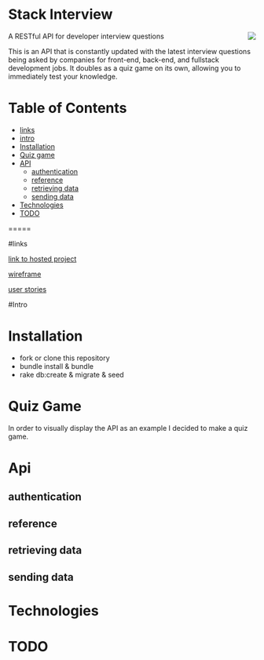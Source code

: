 Stack Interview
===============
<img src="http://i.imgur.com/Hm5D13W.png" align="right"> 

A RESTful API for developer interview questions

This is an API that is constantly updated with the latest interview questions being asked by companies for front-end, back-end, and fullstack development jobs. It doubles as a quiz game on its own, allowing you to immediately test your knowledge. 

Table of Contents
=================
- [links](#links)
- [intro](#intro)
- [Installation](#installation)
- [Quiz game](#quiz-game)
- [API](#api)
  * [authentication](#authenticate)
  * [reference](#reference)
  * [retrieving data](#retrieving-data)
  * [sending data](#sending-data)
- [Technologies](#technologies)
- [TODO](#todo)

=====

#links

[link to hosted project](agile-temple-9405.herokuapp.com)

[wireframe](http://i.imgur.com/JcBVKwS.png)

[user stories]()

#Intro

# Installation
- fork or clone this repository
- bundle install & bundle 
- rake db:create & migrate & seed 

# Quiz Game
In order to visually display the API as an example I decided to make a quiz game. 

# Api 

## authentication

## reference 

## retrieving data

## sending data 

# Technologies 

# TODO 



